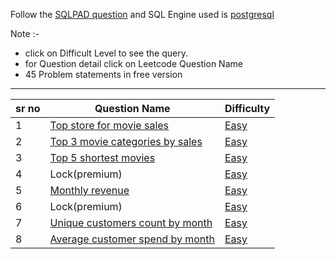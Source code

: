 Follow the [SQLPAD question](https://sqlpad.io/questions/) and SQL Engine used is [postgresql]()


Note :- 
- click on Difficult Level to see the query.
- for Question detail click on Leetcode Question Name
- 45 Problem statements in free version
-------------------

sr no| Question Name| Difficulty | 
---|--------|--|
1|[Top store for movie sales](https://sqlpad.io/questions/1/top-store-for-movie-sales/)|[Easy](./sqlpad/1.sql)
2|[Top 3 movie categories by sales](https://sqlpad.io/questions/2/top-3-movie-categories-by-sales/)|[Easy](./sqlpad/2.sql)
3|[Top 5 shortest movies](https://sqlpad.io/questions/3/top-5-shortest-movies/)|[Easy](./sqlpad/3.sql)
4 |Lock(premium)|[Easy]() 
 5|[Monthly revenue](https://sqlpad.io/questions/5/monthly-revenue/)|[Easy](./sqlpad/5.sql)
 6|Lock(premium)|[Easy]() 
 7|[Unique customers count by month](https://sqlpad.io/questions/7/unique-customers-count-by-month/)|[Easy](./sqlpad/7.sql)
 8|[Average customer spend by month](https://sqlpad.io/questions/8/average-customer-spend-by-month/)|[Easy](./sqlpad/8.sql)